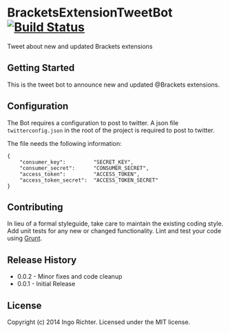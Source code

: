 # BracketsExtensionTweetBot [![Build Status](https://secure.travis-ci.org/ingorichter/BracketsExtensionTweetBot.svg?branch=master)](http://travis-ci.org/ingorichter/BracketsExtensionTweetBot)

Tweet about new and updated Brackets extensions

## Getting Started
This is the tweet bot to announce new and updated @Brackets extensions.

## Configuration
The Bot requires a configuration to post to twitter. A json file `twitterconfig.json` in the root of the project is required to post to twitter.

The file needs the following information:
```
{
    "consumer_key":         "SECRET_KEY",
    "consumer_secret":      "CONSUMER_SECRET",
    "access_token":         "ACCESS_TOKEN",
    "access_token_secret":  "ACCESS_TOKEN_SECRET"
}
```

## Contributing
In lieu of a formal styleguide, take care to maintain the existing coding style. Add unit tests for any new or changed functionality. Lint and test your code using [Grunt](http://gruntjs.com/).

## Release History
- 0.0.2 - Minor fixes and code cleanup
- 0.0.1 - Initial Release

## License
Copyright (c) 2014 Ingo Richter. Licensed under the MIT license.
